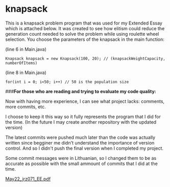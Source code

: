 # knapsack
This is a knapsack problem program that was used for my Extended Essay which is attached below. It was created to see how elitism could reduce the generation count needed to solve the problem while using roulette wheel selection.
You choose the parameters of the knapsack in the main function:

(line 6 in Main.java)
```
Knapsack knapsack = new Knapsack(100, 20); // (knapsackWeightCapacity, numberOfItems)
```

(line 8 in Main.java)
```
for(int i = 0; i<50; i++) // 50 is the population size
```





###**For those who are reading and trying to evaluate my code quality:**

Now with having more experience, I can see what project lacks: comments, more commits, etc.

I choose to keep it this way so it fully represents the program that I did for the time. (In the future I may create another repository with the updated version)

The latest commits were pushed much later than the code was actually written since begginer me didn't understand the importance of version control. And so I didn't push the final version when I completed my project.

Some commit messages were in Lithuanian, so I changed them to be as accurate as possible with the small ammount of commits that I did at the time.


[May22_jrz071_EE.pdf](https://github.com/TitasZievys/knapsack/files/10051828/May22_jrz071_EE.pdf)
